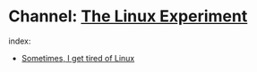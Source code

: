 # Channel: [The Linux Experiment](https://www.youtube.com/@TheLinuxEXP)

index:
- [Sometimes, I get tired of Linux](https://youtu.be/a2YZ9GwSkxI)
